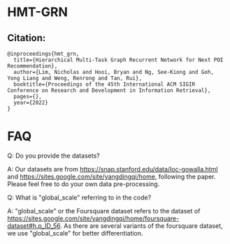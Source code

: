 # HMT-GRN

## Citation: 
```
@inproceedings{hmt_grn,
  title={Hierarchical Multi-Task Graph Recurrent Network for Next POI Recommendation},
  author={Lim, Nicholas and Hooi, Bryan and Ng, See-Kiong and Goh, Yong Liang and Weng, Renrong and Tan, Rui},
  booktitle={Proceedings of the 45th International ACM SIGIR Conference on Research and Development in Information Retrieval},
  pages={},
  year={2022}
}
```

# FAQ
Q: Do you provide the datasets?

A: Our datasets are from https://snap.stanford.edu/data/loc-gowalla.html and https://sites.google.com/site/yangdingqi/home, following the paper. Please feel free to do your own data pre-processing.

Q: What is "global_scale" referring to in the code?

A: "global_scale" or the Foursquare dataset refers to the dataset of https://sites.google.com/site/yangdingqi/home/foursquare-dataset#h.p_ID_56. As there are several variants of the foursquare dataset, we use "global_scale" for better differentiation. 
